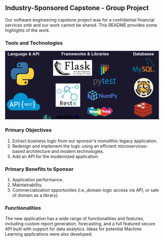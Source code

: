 ## Industry-Sponsored Capstone - Group Project

Our software engineering capstone project was for a confidential financial services smb and our work cannot be shared. This README provides some highlights of the work.

### Tools and Technologies
![tech](./tech.png)

### Primary Objectives
1. Extract business logic from our sponsor's monolithic legacy application.
2. Redesign and implement the logic using an efficient microservices-based architecture and modern technologies.
3. Add an API for the modernized application.

### Primary Benefits to Sponsor
1. Application performance.
2. Maintainability.
3. Commercialization opportunites (i.e.,domain logic access via API, or sale of domain as a library).

### Functionalities
The new application has a wide range of functionalities and features, including custom report generation, forecasting, and a full featured secure API built with support for data analytics. Ideas for potential Machine Learning applications were also developed. 
